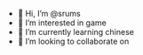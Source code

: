 - 👋 Hi, I’m @srums
- 👀 I’m interested in game
- 🌱 I’m currently learning chinese
- 💞️ I’m looking to collaborate on 

<!---
srums/srums is a ✨ special ✨ repository because its `README.md` (this file) appears on your GitHub profile.
You can click the Preview link to take a look at your changes.
--->

